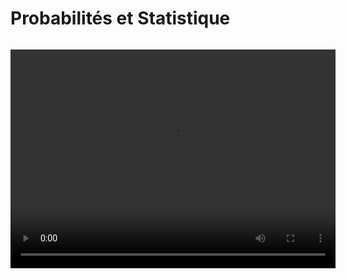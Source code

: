 # Probabilités et Statistique

```{tableofcontents}
```

<center>
<video width="520" height="350" controls>
  <source src="_static/vidéo/tuto.mp4" type="video/mp4">
</video>
</center>
